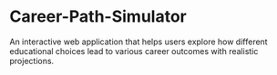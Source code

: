 # Career-Path-Simulator
An interactive web application that helps users explore how different educational choices lead to various career outcomes with realistic projections.
